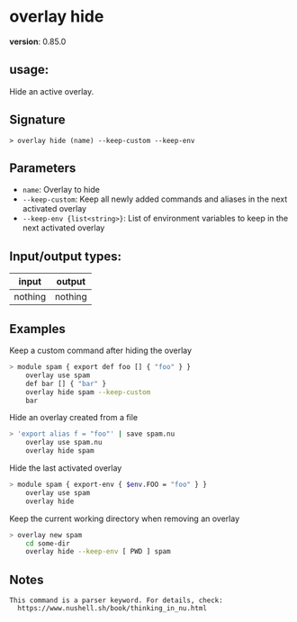 # overlay hide

**version**: 0.85.0

## **usage**:

Hide an active overlay.

## Signature

`> overlay hide (name) --keep-custom --keep-env`

## Parameters

- `name`: Overlay to hide
- `--keep-custom`: Keep all newly added commands and aliases in the next activated overlay
- `--keep-env {list<string>}`: List of environment variables to keep in the next activated overlay

## Input/output types:

| input   | output  |
| ------- | ------- |
| nothing | nothing |

## Examples

Keep a custom command after hiding the overlay

```bash
> module spam { export def foo [] { "foo" } }
    overlay use spam
    def bar [] { "bar" }
    overlay hide spam --keep-custom
    bar

```

Hide an overlay created from a file

```bash
> 'export alias f = "foo"' | save spam.nu
    overlay use spam.nu
    overlay hide spam
```

Hide the last activated overlay

```bash
> module spam { export-env { $env.FOO = "foo" } }
    overlay use spam
    overlay hide
```

Keep the current working directory when removing an overlay

```bash
> overlay new spam
    cd some-dir
    overlay hide --keep-env [ PWD ] spam
```

## Notes

```text
This command is a parser keyword. For details, check:
  https://www.nushell.sh/book/thinking_in_nu.html
```
